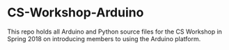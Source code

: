 # CS-Workshop-Arduino
This repo holds all Arduino and Python source files for the CS Workshop in Spring 2018 on introducing members to using the Arduino platform.
